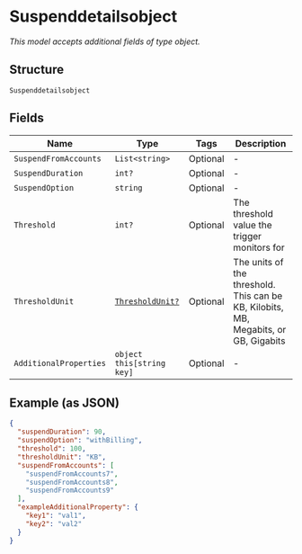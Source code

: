 
# Suspenddetailsobject

*This model accepts additional fields of type object.*

## Structure

`Suspenddetailsobject`

## Fields

| Name | Type | Tags | Description |
|  --- | --- | --- | --- |
| `SuspendFromAccounts` | `List<string>` | Optional | - |
| `SuspendDuration` | `int?` | Optional | - |
| `SuspendOption` | `string` | Optional | - |
| `Threshold` | `int?` | Optional | The threshold value the trigger monitors for |
| `ThresholdUnit` | [`ThresholdUnit?`](../../doc/models/threshold-unit.md) | Optional | The units of the threshold. This can be KB, Kilobits, MB, Megabits, or GB, Gigabits |
| `AdditionalProperties` | `object this[string key]` | Optional | - |

## Example (as JSON)

```json
{
  "suspendDuration": 90,
  "suspendOption": "withBilling",
  "threshold": 100,
  "thresholdUnit": "KB",
  "suspendFromAccounts": [
    "suspendFromAccounts7",
    "suspendFromAccounts8",
    "suspendFromAccounts9"
  ],
  "exampleAdditionalProperty": {
    "key1": "val1",
    "key2": "val2"
  }
}
```

